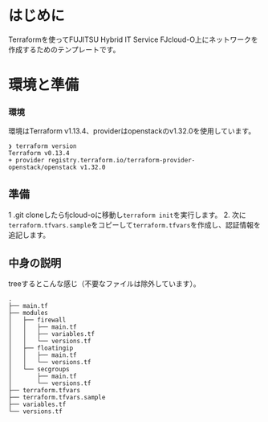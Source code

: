 # はじめに

Terraformを使ってFUJITSU Hybrid IT Service FJcloud-O上にネットワークを作成するためのテンプレートです。

# 環境と準備

### 環境

環境はTerraform v1.13.4、providerはopenstackのv1.32.0を使用しています。

```
❯ terraform version
Terraform v0.13.4
+ provider registry.terraform.io/terraform-provider-openstack/openstack v1.32.0
```


## 準備

1 .git cloneしたらfjcloud-oに移動し`terraform init`を実行します。
2. 次に`terraform.tfvars.sample`をコピーして`terraform.tfvars`を作成し、認証情報を追記します。

## 中身の説明

treeするとこんな感じ（不要なファイルは除外しています）。
```
.
├── main.tf
├── modules
│   ├── firewall
│   │   ├── main.tf
│   │   ├── variables.tf
│   │   └── versions.tf
│   ├── floatingip
│   │   ├── main.tf
│   │   └── versions.tf
│   └── secgroups
│       ├── main.tf
│       └── versions.tf
├── terraform.tfvars
├── terraform.tfvars.sample
├── variables.tf
└── versions.tf
```



